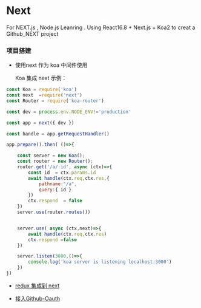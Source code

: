 # Next

For NEXT.js , Node.js Leanring . 
Using React16.8 + Next.js + Koa2  to creat a Github_NEXT project

### 项目搭建
+ 使用next 作为 koa 中间件使用

    Koa 集成 next 示例：
```javascript
const Koa = require('koa')
const next  =require('next')
const Router = require('koa-router')

const dev = process.env.NODE_ENV!='production'

const app = next({ dev })

const handle = app.getRequestHandler()

app.prepare().then( ()=>{

    const server = new Koa();
    const router = new Router();
    router.get('/a/:id', async (ctx)=>{
        const id  = ctx.params.id
        await handle(ctx.req,ctx.res,{
            pathname:"/a",
            query:{ id }
        })
        ctx.respond  = false
    })
    server.use(router.routes())


    server.use( async (ctx,next)=>{
        await handle(ctx.req,ctx.res)
        ctx.respond =false
    })

    server.listen(3000,()=>{
        console.log('koa server is listening localhost:3000')
    })
})
```

+ [redux 集成到 next](https://github.com/xkx9431/Next/blob/master/doc/redux_to_Next.md)

+ [ 接入Github-Oauth ](https://github.com/xkx9431/Next/blob/master/doc/Oauthor_intro.md)
